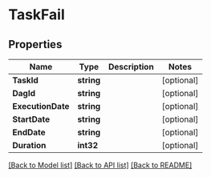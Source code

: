 <!--
 Licensed to the Apache Software Foundation (ASF) under one
 or more contributor license agreements.  See the NOTICE file
 distributed with this work for additional information
 regarding copyright ownership.  The ASF licenses this file
 to you under the Apache License, Version 2.0 (the
 "License"); you may not use this file except in compliance
 with the License.  You may obtain a copy of the License at

   http://www.apache.org/licenses/LICENSE-2.0

 Unless required by applicable law or agreed to in writing,
 software distributed under the License is distributed on an
 "AS IS" BASIS, WITHOUT WARRANTIES OR CONDITIONS OF ANY
 KIND, either express or implied.  See the License for the
 specific language governing permissions and limitations
 under the License.
 -->

# TaskFail

## Properties

Name | Type | Description | Notes
------------ | ------------- | ------------- | -------------
**TaskId** | **string** |  | [optional] 
**DagId** | **string** |  | [optional] 
**ExecutionDate** | **string** |  | [optional] 
**StartDate** | **string** |  | [optional] 
**EndDate** | **string** |  | [optional] 
**Duration** | **int32** |  | [optional] 

[[Back to Model list]](../README.md#documentation-for-models) [[Back to API list]](../README.md#documentation-for-api-endpoints) [[Back to README]](../README.md)


